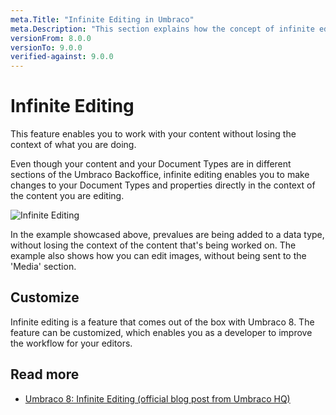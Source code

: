 ```yaml
---
meta.Title: "Infinite Editing in Umbraco"
meta.Description: "This section explains how the concept of infinite editing in the Umbraco backoffice works."
versionFrom: 8.0.0
versionTo: 9.0.0
verified-against: 9.0.0
---
```


# Infinite Editing

This feature enables you to work with your content without losing the context of what you are doing.

Even though your content and your Document Types are in different sections of the Umbraco Backoffice, infinite editing enables you to make changes to your Document Types and properties directly in the context of the content you are editing.

![Infinite Editing](images/Infinite-editing.gif)

In the example showcased above, prevalues are being added to a data type, without losing the context of the content that's being worked on. The example also shows how you can edit images, without being sent to the 'Media' section.

## Customize

Infinite editing is a feature that comes out of the box with Umbraco 8. The feature can be customized, which enables you as a developer to improve the workflow for your editors.

## Read more

- [Umbraco 8: Infinite Editing (official blog post from Umbraco HQ)](https://umbraco.com/blog/umbraco-8-infinite-editing/)
